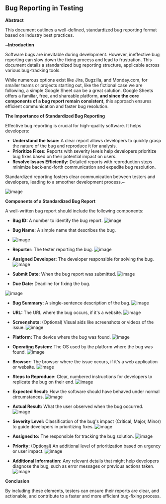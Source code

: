 ## Bug Reporting in Testing

**Abstract**

This document outlines a well-defined, standardized bug reporting format based on industry best practices. 

~**Introduction**

Software bugs are inevitable during development. However, ineffective bug reporting can slow down the fixing process and lead to frustration. This document details a standardized bug reporting structure, applicable across various bug-tracking tools. 

While numerous options exist like Jira, Bugzilla, and Monday.com, for smaller teams or projects starting out, like the fictional case we are following, a simple Google Sheet can be a great solution. Google Sheets offers a familiar, free, and shareable platform, **and since the core components of a bug report remain consistent**, this approach ensures efficient communication and faster bug resolution.

**The Importance of Standardized Bug Reporting**

Effective bug reporting is crucial for high-quality software. It helps developers:

* **Understand the Issue:** A clear report allows developers to quickly grasp the nature of the bug and reproduce it for analysis.
* **Prioritize Fixes:** Reports with severity levels help developers prioritize bug fixes based on their potential impact on users.
* **Resolve Issues Efficiently:** Detailed reports with reproduction steps minimize back-and-forth communication and expedite bug resolution.

Standardized reporting fosters clear communication between testers and developers, leading to a smoother development process.~

![image](https://github.com/amandaestevez/softwareqa/assets/123298275/a2154d32-a72f-410b-b941-298b9680a1aa)


**Components of a Standardized Bug Report**

A well-written bug report should include the following components:

* **Bug ID:** A number to identify the bug report.
  ![image](https://github.com/amandaestevez/softwareqa/assets/123298275/0e752f32-27a8-40a2-98b2-b419bf3a44d8)

* **Bug Name:** A simple name that describes the bug.
* ![image](https://github.com/amandaestevez/softwareqa/assets/123298275/81a3e0e8-4fe9-4a6c-9317-ccd4d7837b99)

* **Reporter:** The tester reporting the bug.
  ![image](https://github.com/amandaestevez/softwareqa/assets/123298275/52df9f86-c24a-499d-82d5-bc967255b129)

* **Assigned Developer:** The developer responsible for solving the bug.
![image](https://github.com/amandaestevez/softwareqa/assets/123298275/726ba072-6e31-4f9f-87e9-06bd7a5c4cbc)

* **Submit Date:** When the bug report was submitted.
![image](https://github.com/amandaestevez/softwareqa/assets/123298275/a73506cc-8797-4b1e-a273-edbae2165970)

* **Due Date:** Deadline for fixing the bug.

![image](https://github.com/amandaestevez/softwareqa/assets/123298275/b2833d20-8d01-4919-8c5d-af70466bae75)

* **Bug Summary:** A single-sentence description of the bug.
![image](https://github.com/amandaestevez/softwareqa/assets/123298275/dd88b927-db53-4d16-904a-d69a6e80680b)

* **URL:** The URL where the bug occurs, if it's a website.
![image](https://github.com/amandaestevez/softwareqa/assets/123298275/6026b955-5f5c-40e6-8682-c33f7ff6aac1)

* **Screenshots:** (Optional) Visual aids like screenshots or videos of the issue.
![image](https://github.com/amandaestevez/softwareqa/assets/123298275/edb5755d-2081-417a-937f-1cc1151c25ea)

* **Platform:** The device where the bug was found.
![image](https://github.com/amandaestevez/softwareqa/assets/123298275/4dc4ae47-b84c-480c-b057-b19ace5d3e9c)

* **Operating System:** The OS used by the platform where the bug was found.
![image](https://github.com/amandaestevez/softwareqa/assets/123298275/57a8149e-fbc0-45ef-9d9c-a0af6373e2c5)

* **Browser:** The browser where the issue occurs, if it's a web application or website.
![image](https://github.com/amandaestevez/softwareqa/assets/123298275/81a84c8f-0b69-41fb-98d0-240a29121611)

* **Steps to Reproduce:** Clear, numbered instructions for developers to replicate the bug on their end.
![image](https://github.com/amandaestevez/softwareqa/assets/123298275/b2000719-4282-41b2-a63b-83b8d43bc7bb)

* **Expected Result:** How the software should have behaved under normal circumstances.
![image](https://github.com/amandaestevez/softwareqa/assets/123298275/a9de89af-0203-46cb-94b4-aa8162920c42)

* **Actual Result:** What the user observed when the bug occurred.
  ![image](https://github.com/amandaestevez/softwareqa/assets/123298275/6c026453-2377-467f-9a78-e8a56288a807)

* **Severity Level:** Classification of the bug's impact (Critical, Major, Minor) to guide developers in prioritizing fixes.
![image](https://github.com/amandaestevez/softwareqa/assets/123298275/e5e6086e-67e0-4c93-83c4-634c843edf46)

* **Assigned to:** The responsible for tracking the bug solution.
![image](https://github.com/amandaestevez/softwareqa/assets/123298275/a8f21316-7d0a-40c2-bce2-598dec6987fd)

* **Priority:**  (Optional) An additional level of prioritization based on urgency or user impact. 
![image](https://github.com/amandaestevez/softwareqa/assets/123298275/ca4973cc-4d2f-499f-923a-cec25203157d)

* **Additional Information:** Any relevant details that might help developers diagnose the bug, such as error messages or previous actions taken.
![image](https://github.com/amandaestevez/softwareqa/assets/123298275/2145d4d7-a4f7-41c7-a772-17b72add5bde)

**Conclusion**

By including these elements, testers can ensure their reports are clear, and actionable, and contribute to a faster and more efficient bug-fixing process.
